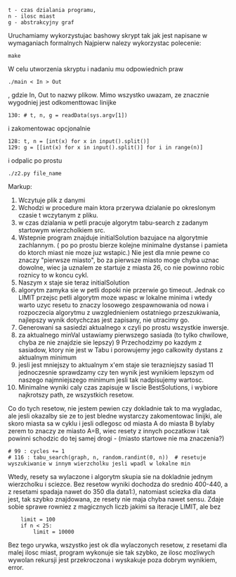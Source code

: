     t - czas dzialania programu, 
    n - ilosc miast
    g - abstrakcyjny graf
Uruchamiamy wykorzystujac bashowy skrypt 
tak jak jest napisane w wymaganiach formalnych Najpierw nalezy wykorzystac polecenie:
    
    make
W celu utworzenia skryptu i nadaniu mu odpowiednich praw

    ./main < In > Out 
  
 , gdzie In, Out to nazwy plikow.
Mimo wszystko uwazam, ze znacznie wygodniej jest odkomenttowac linijke
    
    130: # t, n, g = readData(sys.argv[1])
i zakomentowac opcjonalnie
    
    128: t, n = [int(x) for x in input().split()]
    129: g = [[int(x) for x in input().split()] for i in range(n)]

i odpalic po prostu 
    
    ./z2.py file_name
    
Markup:
   1. Wczytuje plik z danymi
   2. Wchodzi w procedure main ktora przerywa dzialanie po okreslonym czasie t wczytanym z pliku.
   3. w czas dzialania w petli pracuje algorytm tabu-search z zadanym startowym wierzcholkiem src.
   4. Wstepnie program znajduje initialSolution bazujace na algorytmie zachlannym. 
   ( po po prostu bierze kolejne minimalne dystanse i pamieta do ktorch miast nie moze juz wstapic.)
    Nie jest dla mnie pewne co znaczy "pierwsze miasto",
     bo za pierwsze miasto moge chyba uznac dowolne, 
     wiec ja uznalem ze startuje z miasta 26,
      co nie powinno robic roznicy to w koncu cykl.
   5. Naszym x staje sie teraz initialSolution
   6. algorytm zamyka sie w petli dopoki nie przerwie go timeout.
    Jednak co LIMIT przejsc petli 
    algorytm moze wpasc w lokalne
   minima i wtedy warto uzyc resetu 
   to znaczy losowego zespawnowania od nowa 
   i rozpoczecia algorytmu z uwzglednieniem ostatniego przeszukiwania,
    najlepszy wynik dotychczas jest zapisany, nie utracimy go.
   8. Generowani sa sasiedzi aktualnego x 
   czyli po prostu wszystkie inwersje.
   7. za aktualnego minVal ustawiamy 
   pierwszego sasiada (to tylko chwilowe, 
    chyba ze nie znajdzie sie lepszy)
   9 Przechodzimy po kazdym z sasiadow, ktory nie jest w Tabu 
   i porowujemy jego calkowity dystans z aktualnym minimum
   10. jesli jest mniejszy to aktualnym x'em staje 
   sie terazniejszy sasiad
   11 jednoczesnie sprawdzamy czy ten wynik 
   jest wynikiem lepszym od naszego 
   najmniejszego minimum jesli tak nadpisujemy wartosc.
   12. Minimalne wyniki caly czas zapisuje w liscie BestSolutions, i wybiore najkrotszy path, ze wszystkich resetow.

Co do tych resetow, nie jestem pewien czy
 dokladnie tak to ma wygladac, ale jesli okazalby sie 
ze to jest bledne wystarczy zakomentowac linijki, 
ale skoro miasta sa w cyklu i jesli odlegosc 
od miasta A do miasta B bylaby zerem to znaczy ze miasto A=B, wiec resety z innych poczatkow 
i tak powinni schodzic do tej samej drogi - (miasto startowe nie ma znaczenia?)

    # 99 : cycles += 1
    # 116 : tabu_search(graph, n, random.randint(0, n))  # resetuje wyszukiwanie w innym wierzcholku jesli wpadl w lokalne min

Wtedy, resety sa wylaczone i algorytm skupia sie na dokladnie jednym wierzcholku i sciezce.
Bez resetow wyniki dochodza do  srednio 400-440, a z resetami spadaja nawet do 350 dla data1:),
natomiast sciezka dla data jest, tak szybko znajdowana, ze resety nie maja chyba nawet sensu.
Zdaje sobie sprawe rowniez z magicznych liczb jakimi sa iteracje LIMIT, ale bez 
```
    limit = 100
    if n < 25:
        limit = 10000
```
Bez tego urywka, wszystko jest ok dla wylaczonych resetow, z resetami dla malej ilosc miast, 
program wykonuje sie tak szybko, ze ilosc mozliwych wywolan rekursji jest przekroczona i wyskakuje poza dobrym wynikiem, error.
